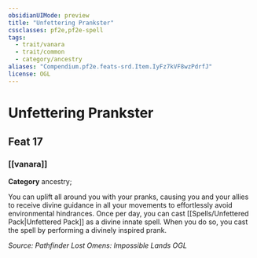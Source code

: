 ```yaml
---
obsidianUIMode: preview
title: "Unfettering Prankster"
cssclasses: pf2e,pf2e-spell
tags:
  - trait/vanara
  - trait/common
  - category/ancestry
aliases: "Compendium.pf2e.feats-srd.Item.IyFz7kVF8wzPdrfJ"
license: OGL
---
```

# Unfettering Prankster
## Feat 17
### [[vanara]]

**Category** ancestry; 




You can uplift all around you with your pranks, causing you and your allies to receive divine guidance in all your movements to effortlessly avoid environmental hindrances. Once per day, you can cast [[Spells/Unfettered Pack|Unfettered Pack]] as a divine innate spell. When you do so, you cast the spell by performing a divinely inspired prank.

*Source: Pathfinder Lost Omens: Impossible Lands*
*OGL*